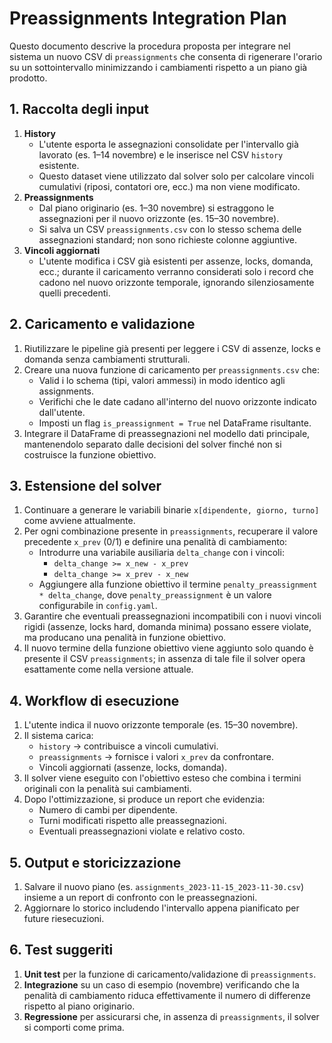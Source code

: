 # Preassignments Integration Plan

Questo documento descrive la procedura proposta per integrare nel sistema un nuovo CSV di `preassignments` che consenta di rigenerare l'orario su un sottointervallo minimizzando i cambiamenti rispetto a un piano già prodotto.

## 1. Raccolta degli input

1. **History**
   - L'utente esporta le assegnazioni consolidate per l'intervallo già lavorato (es. 1–14 novembre) e le inserisce nel CSV `history` esistente.
   - Questo dataset viene utilizzato dal solver solo per calcolare vincoli cumulativi (riposi, contatori ore, ecc.) ma non viene modificato.
2. **Preassignments**
   - Dal piano originario (es. 1–30 novembre) si estraggono le assegnazioni per il nuovo orizzonte (es. 15–30 novembre).
   - Si salva un CSV `preassignments.csv` con lo stesso schema delle assegnazioni standard; non sono richieste colonne aggiuntive.
3. **Vincoli aggiornati**
   - L'utente modifica i CSV già esistenti per assenze, locks, domanda, ecc.; durante il caricamento verranno considerati solo i record che cadono nel nuovo orizzonte temporale, ignorando silenziosamente quelli precedenti.

## 2. Caricamento e validazione

1. Riutilizzare le pipeline già presenti per leggere i CSV di assenze, locks e domanda senza cambiamenti strutturali.
2. Creare una nuova funzione di caricamento per `preassignments.csv` che:
   - Valid i lo schema (tipi, valori ammessi) in modo identico agli assignments.
   - Verifichi che le date cadano all'interno del nuovo orizzonte indicato dall'utente.
   - Imposti un flag `is_preassignment = True` nel DataFrame risultante.
3. Integrare il DataFrame di preassegnazioni nel modello dati principale, mantenendolo separato dalle decisioni del solver finché non si costruisce la funzione obiettivo.

## 3. Estensione del solver

1. Continuare a generare le variabili binarie `x[dipendente, giorno, turno]` come avviene attualmente.
2. Per ogni combinazione presente in `preassignments`, recuperare il valore precedente `x_prev` (0/1) e definire una penalità di cambiamento:
   - Introdurre una variabile ausiliaria `delta_change` con i vincoli:
     - `delta_change >= x_new - x_prev`
     - `delta_change >= x_prev - x_new`
   - Aggiungere alla funzione obiettivo il termine `penalty_preassignment * delta_change`, dove `penalty_preassignment` è un valore configurabile in `config.yaml`.
3. Garantire che eventuali preassegnazioni incompatibili con i nuovi vincoli rigidi (assenze, locks hard, domanda minima) possano essere violate, ma producano una penalità in funzione obiettivo.
4. Il nuovo termine della funzione obiettivo viene aggiunto solo quando è presente il CSV `preassignments`; in assenza di tale file il solver opera esattamente come nella versione attuale.

## 4. Workflow di esecuzione

1. L'utente indica il nuovo orizzonte temporale (es. 15–30 novembre).
2. Il sistema carica:
   - `history` → contribuisce a vincoli cumulativi.
   - `preassignments` → fornisce i valori `x_prev` da confrontare.
   - Vincoli aggiornati (assenze, locks, domanda).
3. Il solver viene eseguito con l'obiettivo esteso che combina i termini originali con la penalità sui cambiamenti.
4. Dopo l'ottimizzazione, si produce un report che evidenzia:
   - Numero di cambi per dipendente.
   - Turni modificati rispetto alle preassegnazioni.
   - Eventuali preassegnazioni violate e relativo costo.

## 5. Output e storicizzazione

1. Salvare il nuovo piano (es. `assignments_2023-11-15_2023-11-30.csv`) insieme a un report di confronto con le preassegnazioni.
2. Aggiornare lo storico includendo l'intervallo appena pianificato per future riesecuzioni.

## 6. Test suggeriti

1. **Unit test** per la funzione di caricamento/validazione di `preassignments`.
2. **Integrazione** su un caso di esempio (novembre) verificando che la penalità di cambiamento riduca effettivamente il numero di differenze rispetto al piano originario.
3. **Regressione** per assicurarsi che, in assenza di `preassignments`, il solver si comporti come prima.
